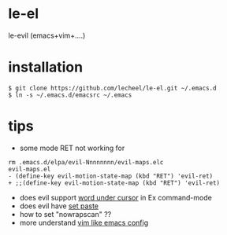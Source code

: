 # le-el
le-evil (emacs+vim+....)

# installation
```
$ git clone https://github.com/lecheel/le-el.git ~/.emacs.d
$ ln -s ~/.emacs.d/emacsrc ~/.emacs
```

# tips
* some mode RET not working for <RET>
```
rm .emacs.d/elpa/evil-Nnnnnnnn/evil-maps.elc
evil-maps.el
- (define-key evil-motion-state-map (kbd "RET") 'evil-ret)
+ ;;(define-key evil-motion-state-map (kbd "RET") 'evil-ret)
```
* does evil support <C-R><C-W> [word under cursor](https://github.com/tarao/evil-plugins) in Ex command-mode
* does evil have [set paste](http://stackoverflow.com/questions/18691973/is-there-a-set-paste-option-in-emacs-to-paste-paste-from-external-clipboard) 
* how to set "nowrapscan" ??
* more understand [vim like emacs config](http://nathantypanski.com/blog/2014-08-03-a-vim-like-emacs-config.html)

